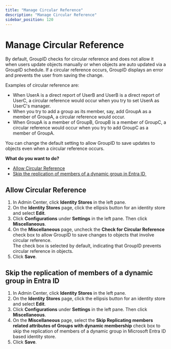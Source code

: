 ```yaml
---
title: "Manage Circular Reference"
description: "Manage Circular Reference"
sidebar_position: 120
---
```


# Manage Circular Reference

By default, GroupID checks for circular reference and does not allow it when users update objects
manually or when objects are auto updated via a GroupID schedule. If a circular reference occurs,
GroupID displays an error and prevents the user from saving the change.

Examples of circular reference are:

- When UserA is a direct report of UserB and UserB is a direct report of UserC, a circular reference
  would occur when you try to set UserA as UserC's manager.
- When you try to add a group as its member, say, add GroupA as a member of GroupA, a circular
  reference would occur.
- When GroupA is a member of GroupB, GroupB is a member of GroupC, a circular reference would occur
  when you try to add GroupC as a member of GroupA.

You can change the default setting to allow GroupID to save updates to objects even when a circular
reference occurs.

**What do you want to do?**

- [Allow Circular Reference](#allow-circular-reference)
- [Skip the replication of members of a dynamic group in Entra ID ](#skip-the-replication-of-members-of-a-dynamic-group-in-entra-id)

## Allow Circular Reference

1. In Admin Center, click **Identity Stores** in the left pane.
2. On the **Identity Stores** page, click the ellipsis button for an identity store and select
   **Edit**.
3. Click **Configurations** under **Settings** in the left pane. Then click **Miscellaneous**.
4. On the **Miscellaneous** page, uncheck the **Check for Circular Reference** check box to allow
   GroupID to save changes to objects that involve circular reference.  
   The check box is selected by default, indicating that GroupID prevents circular reference in
   objects.
5. Click **Save**.

## Skip the replication of members of a dynamic group in Entra ID

1. In Admin Center, click **Identity Stores** in the left pane.
2. On the **Identity Stores** page, click the ellipsis button for an identity store and select
   **Edit**.
3. Click **Configurations** under **Settings** in the left pane. Then click **Miscellaneous**.
4. On the **Miscellaneous** page, select the **Skip Replicating members related attributes of Groups
   with dynamic membership** check box to skip the replication of members of a dynamic group in
   Microsoft Entra ID based identity store.
5. Click **Save**.
